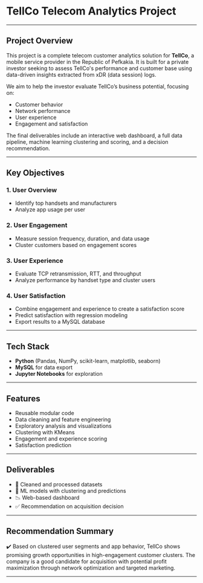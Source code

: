 # TellCo Telecom Analytics Project

---

## Project Overview

This project is a complete telecom customer analytics solution for **TellCo**, a mobile service provider in the Republic of Pefkakia. It is built for a private investor seeking to assess TellCo's performance and customer base using data-driven insights extracted from xDR (data session) logs.

We aim to help the investor evaluate TellCo’s business potential, focusing on:

- Customer behavior
- Network performance
- User experience
- Engagement and satisfaction

The final deliverables include an interactive web dashboard, a full data pipeline, machine learning clustering and scoring, and a decision recommendation.

---

## Key Objectives

### 1. **User Overview**
- Identify top handsets and manufacturers
- Analyze app usage per user

### 2. **User Engagement**
- Measure session frequency, duration, and data usage
- Cluster customers based on engagement scores

### 3. **User Experience**
- Evaluate TCP retransmission, RTT, and throughput
- Analyze performance by handset type and cluster users

### 4. **User Satisfaction**
- Combine engagement and experience to create a satisfaction score
- Predict satisfaction with regression modeling
- Export results to a MySQL database

---

## Tech Stack

- **Python** (Pandas, NumPy, scikit-learn, matplotlib, seaborn)
- **MySQL** for data export
- **Jupyter Notebooks** for exploration

---

## Features

- Reusable modular code
- Data cleaning and feature engineering
- Exploratory analysis and visualizations
- Clustering with KMeans
- Engagement and experience scoring
- Satisfaction prediction

---

## Deliverables

- 📁 Cleaned and processed datasets
- 🧠 ML models with clustering and predictions
- 📉 Web-based dashboard
- ✅ Recommendation on acquisition decision

---

## Recommendation Summary

✔️ Based on clustered user segments and app behavior, TellCo shows promising growth opportunities in high-engagement customer clusters. The company is a good candidate for acquisition with potential profit maximization through network optimization and targeted marketing.

---



